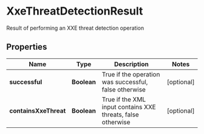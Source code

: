 

# XxeThreatDetectionResult

Result of performing an XXE threat detection operation
## Properties

Name | Type | Description | Notes
------------ | ------------- | ------------- | -------------
**successful** | **Boolean** | True if the operation was successful, false otherwise |  [optional]
**containsXxeThreat** | **Boolean** | True if the XML input contains XXE threats, false otherwise |  [optional]



